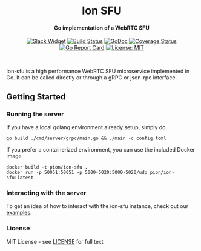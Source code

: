 <h1 align="center">
  <br>
  Ion SFU
  <br>
</h1>
<h4 align="center">Go implementation of a WebRTC SFU</h4>
<p align="center">
  <a href="https://pion.ly/slack"><img src="https://img.shields.io/badge/join-us%20on%20slack-gray.svg?longCache=true&logo=slack&colorB=brightgreen" alt="Slack Widget"></a>
  <a href="https://travis-ci.org/pion/ion-sfu"><img src="https://travis-ci.org/pion/ion-sfu.svg?branch=master" alt="Build Status"></a>
  <a href="https://pkg.go.dev/github.com/pion/ion-sfu"><img src="https://godoc.org/github.com/pion/ion-sfu?status.svg" alt="GoDoc"></a>
  <a href="https://codecov.io/gh/pion/ion-sfu"><img src="https://codecov.io/gh/pion/ion-sfu/branch/master/graph/badge.svg" alt="Coverage Status"></a>
  <a href="https://goreportcard.com/report/github.com/pion/ion-sfu"><img src="https://goreportcard.com/badge/github.com/pion/ion-sfu" alt="Go Report Card"></a>
  <a href="LICENSE"><img src="https://img.shields.io/badge/License-MIT-yellow.svg" alt="License: MIT"></a>
</p>
<br>

Ion-sfu is a high performance WebRTC SFU microservice implemented in Go. It can be called directly or through a gRPC or json-rpc interface.

## Getting Started

### Running the server

If you have a local golang environment already setup, simply do

```
go build ./cmd/server/grpc/main.go && ./main -c config.toml
```

If you prefer a containerized environment, you can use the included Docker image

```
docker build -t pion/ion-sfu .
docker run -p 50051:50051 -p 5000-5020:5000-5020/udp pion/ion-sfu:latest
```

### Interacting with the server

To get an idea of how to interact with the ion-sfu instance, check out our [examples](examples).

### License

MIT License - see [LICENSE](LICENSE) for full text
